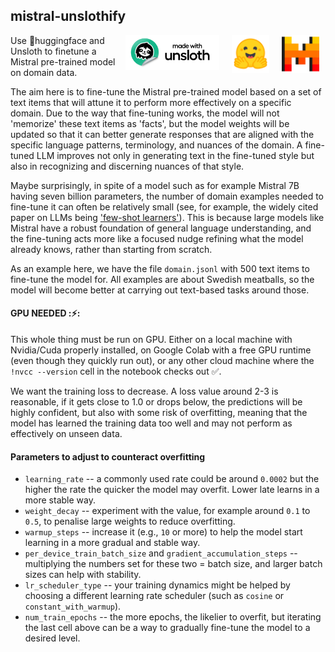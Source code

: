## mistral-unslothify

<img align="right" src="icons/mistral.png" width="60" hspace="10"> 
<img align="right" src="icons/hf.png" width="60" hspace="10"> 
<img align="right" src="icons/unsloth.png" width="150" hspace="10">
<p></p>

Use 🤗huggingface and Unsloth to finetune a Mistral pre-trained model on domain data.

The aim here is to fine-tune the Mistral pre-trained model based on a set of text items that will attune it to perform more effectively on a specific domain. Due to the way that fine-tuning works, the model will not 'memorize' these text items as 'facts', but the model weights will be updated so that it can better generate responses that are aligned with the specific language patterns, terminology, and nuances of the domain. A fine-tuned LLM improves not only in generating text in the fine-tuned style but also in recognizing and discerning nuances of that style. 

Maybe surprisingly, in spite of a model such as for example Mistral 7B having seven billion parameters, the number of domain examples needed to fine-tune it can often be relatively small (see, for example, the widely cited paper on LLMs being ['few-shot learners'](https://arxiv.org/abs/2005.14165)). This is because large models like Mistral have a robust foundation of general language understanding, and the fine-tuning acts more like a focused nudge refining what the model already knows, rather than starting from scratch.

As an example here, we have the file `domain.jsonl` with 500 text items to fine-tune the model for. All examples are about Swedish meatballs, so the model will become better at carrying out text-based tasks around those.

#### GPU NEEDED ::zap::
This whole thing must be run on GPU. Either on a local machine with Nvidia/Cuda properly installed, on Google Colab with a free GPU runtime (even though they quickly run out), or any other cloud machine where the `!nvcc --version` cell in the notebook checks out ✅.


We want the training loss to decrease. A loss value around 2-3 is reasonable, if it gets close to 1.0 or drops below, the predictions will be highly confident, but also with some risk of overfitting, meaning that the model has learned the training data too well and may not perform as effectively on unseen data.





#### Parameters to adjust to counteract overfitting

- `learning_rate` -- a commonly used rate could be around `0.0002` but the higher the rate the quicker the model may overfit. Lower late learns in a more stable way.
- `weight_decay` -- experiment with the value, for example around `0.1` to `0.5`, to penalise large weights to reduce overfitting.
- `warmup_steps` -- increase it (e.g., `10` or more) to help the model start learning in a more gradual and stable way.
- `per_device_train_batch_size` and `gradient_accumulation_steps` -- multiplying the numbers set for these two = batch size, and larger batch sizes can help with stability.
- `lr_scheduler_type` -- your training dynamics might be helped by choosing a different learning rate scheduler (such as `cosine` or `constant_with_warmup`).
- `num_train_epochs` -- the more epochs, the likelier to overfit, but iterating the last cell above can be a way to gradually fine-tune the model to a desired level.
